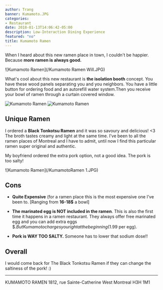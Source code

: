 ```yaml
---
author: Trang
banner: Kumamoto.JPG
categories:
- Restaurant
date: 2018-01-13T14:06:42-05:00
description: Low-Interaction Dining Experience
featured: "no"
title: Kumamoto Ramen
---
```


When I heard about this new ramen place in town, I couldn't be happier. Because **more ramen is always good.**

![Kumamoto Ramen](/Kumamoto Ramen Will.JPG)

What's cool about this new restaurant is **the isolation booth** concept. You have these wood panels separating you and you neighbors. You have a little button for ordering food and an autorefill water system.Then you receive your bowl of ramen through a curtain covered window.

![Kumamoto Ramen](/Kumamoto.JPG)
![Kumamoto Ramen](/KumamotoRamen2.jpg)

## Unique Ramen 

I ordered a **Black Tonkotsu Ramen** and it was so savoury and delicious! <3 
The broth tastes creamy and light at the same time. I’ve been to all the ramen places of Montreal and I have to admit, until now I find this particular ramen super original and authentic. 

My boyfriend ordered the extra pork option, not a good idea. The pork is too salty! 

![Kumamoto Ramen](/KumamotoRamen 1.JPG)

## Cons 

+ **Quite Expensive** (for a ramen place this is the most expensive one I've been to. [Ranging from **16-18$** a bowl] 

+ **The marinated egg is NOT included in the ramen**. This is also the first time it happens in a ramen restaurant. They always offer free marinated egg and you can add extra eggs $$. But Kumamoto charges you right at the beginning (1.99$ per egg). 

+ **Pork is WAY TOO SALTY.** Someone has to lower that sodium dose!! 

## Overall

I would come back for The Black Tonkotsu Ramen if they can change the saltiness of the pork! :) 

__________________________________________________________________

KUMAMOTO RAMEN 
1812, rue Sainte-Catherine West
Montreal  H3H 1M1





